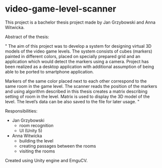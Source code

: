 # video-game-level-scanner
This project is a bachelor thesis project made by Jan Grzybowski and Anna Witwicka.

Abstract of the thesis:

"
  The aim of this project was to develop a system for designing virtual 3D models of the video game levels.
  The system consists of cubes (markers) painted in different colors, placed on specially prepared grid and an application which would detect the markers using a camera. 
  Project has been realized as a desktop application with additional assumption of being able to be ported to smartphone application.

  Markers of the same color placed next to each other correspond to the same room in the game level. 
  The scanner reads the position of the markers and using algorithm described in this thesis creates a matrix describing setting of room in the level. Matrix is used to display the 3D model of the level. The level’s data can be also saved to the file for later usage.
"

Responsibilities:
- Jan Grzybowski
    - room recognition
    - UI (Unity 5)
- Anna Witwicka
    - building the level
    - creating passages between the rooms
    - visiting the rooms

Created using Unity engine and EmguCV.
